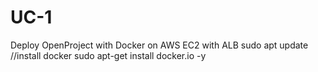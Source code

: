 # UC-1
Deploy OpenProject with Docker on AWS EC2 with ALB
sudo apt update
//install docker
sudo apt-get install docker.io -y
